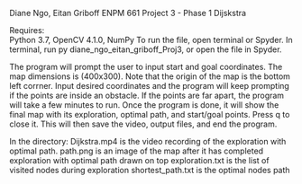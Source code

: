 Diane Ngo, Eitan Griboff
ENPM 661 Project 3 - Phase 1
Dijskstra

Requires:  
Python 3.7, OpenCV 4.1.0, NumPy
To run the file, open terminal or Spyder.
In terminal, run py diane_ngo_eitan_griboff_Proj3, or open the file in Spyder.

The program will prompt the user to input start and goal coordinates. The map dimensions is (400x300).
Note that the origin of the map is the bottom left corrner.
Input desired coordinates and the program will keep prompting if the points are inside  an obstacle.
If the points are far apart, the program will take a few minutes to run.
Once the program is done, it will show the final map with its exploration, optimal path, and start/goal points.
Press q to close it. This will then save the video, output files, and end the program.

In the directory:
Dijkstra.mp4        is the video recording of the exploration with optimal path.
path.png            is an image of the map after it has completed exploration with optimal path drawn on top
exploration.txt     is the list of visited nodes during exploration
shortest_path.txt   is the optimal nodes path
